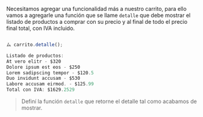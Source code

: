 Necesitamos agregar una funcionalidad más a nuestro carrito, para ello vamos a agregarle una función que se llame `detalle` que debe mostrar el listado de productos a comprar con su precio y al final de todo el precio final total, con IVA incluido.

```js

ム carrito.detalle();

Listado de productos:
At vero elitr - $320
Dolore ipsum est eos - $250
Lorem sadipscing tempor - $120.5
Duo invidunt accusam - $530
Labore accusam eirmod. - $125.99
Total con IVA: $1629.2529
```

> Definí la función `detalle` que retorne el detalle tal como acabamos de mostrar.